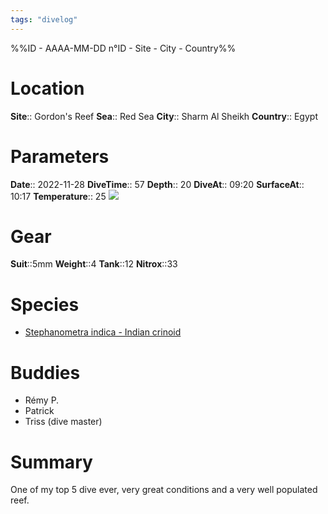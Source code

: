 ```yaml
---
tags: "divelog"
---
```

%%ID - AAAA-MM-DD n°ID - Site - City - Country%%
# Location
**Site**:: Gordon's Reef
**Sea**:: Red Sea
**City**:: Sharm Al Sheikh
**Country**:: Egypt

# Parameters
**Date**:: 2022-11-28
**DiveTime**:: 57
**Depth**:: 20
**DiveAt**:: 09:20
**SurfaceAt**:: 10:17
**Temperature**:: 25
![](90375E8C-75E7-4BBB-A029-9CD9757EE98A.jpeg)

# Gear
**Suit**::5mm
**Weight**::4
**Tank**::12
**Nitrox**::33

# Species
- [Stephanometra indica - Indian crinoid](Stephanometra%20indica%20-%20Indian%20crinoid.md)
# Buddies 
- Rémy P.
- Patrick
- Triss (dive master)
# Summary
One of my top 5 dive ever, very great conditions and a very well populated reef.
